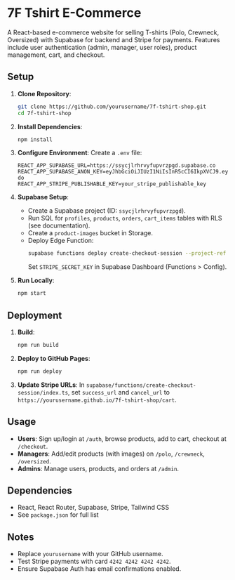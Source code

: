 # 7F Tshirt E-Commerce

A React-based e-commerce website for selling T-shirts (Polo, Crewneck, Oversized) with Supabase for backend and Stripe for payments. Features include user authentication (admin, manager, user roles), product management, cart, and checkout.

## Setup

1. **Clone Repository**:
   ```bash
   git clone https://github.com/yourusername/7f-tshirt-shop.git
   cd 7f-tshirt-shop
   ```

2. **Install Dependencies**:
   ```bash
   npm install
   ```

3. **Configure Environment**:
   Create a `.env` file:
   ```
   REACT_APP_SUPABASE_URL=https://ssycjlrhrvyfupvrzpgd.supabase.co
   REACT_APP_SUPABASE_ANON_KEY=eyJhbGciOiJIUzI1NiIsInR5cCI6IkpXVCJ9.eyJpc3MiOiJzdXBhYmFzZSIsInJlZiI6InNzeWNqbHJocnZ5ZnVwdnJ6cGdkIiwicm9sZSI6ImFub24iLCJpYXQiOjE3NTczMTI0MDAsImV4cCI6MjA3Mjg4ODQwMH0.jWcYvJlVQkJ2nQDYiRDYRUGkSQUQPSrSxIhEp2OG-do
   REACT_APP_STRIPE_PUBLISHABLE_KEY=your_stripe_publishable_key
   ```

4. **Supabase Setup**:
   - Create a Supabase project (ID: `ssycjlrhrvyfupvrzpgd`).
   - Run SQL for `profiles`, `products`, `orders`, `cart_items` tables with RLS (see documentation).
   - Create a `product-images` bucket in Storage.
   - Deploy Edge Function:
     ```bash
     supabase functions deploy create-checkout-session --project-ref ssycjlrhrvyfupvrzpgd
     ```
     Set `STRIPE_SECRET_KEY` in Supabase Dashboard (Functions > Config).

5. **Run Locally**:
   ```bash
   npm start
   ```

## Deployment

1. **Build**:
   ```bash
   npm run build
   ```

2. **Deploy to GitHub Pages**:
   ```bash
   npm run deploy
   ```

3. **Update Stripe URLs**:
   In `supabase/functions/create-checkout-session/index.ts`, set `success_url` and `cancel_url` to `https://yourusername.github.io/7f-tshirt-shop/cart`.

## Usage

- **Users**: Sign up/login at `/auth`, browse products, add to cart, checkout at `/checkout`.
- **Managers**: Add/edit products (with images) on `/polo`, `/crewneck`, `/oversized`.
- **Admins**: Manage users, products, and orders at `/admin`.

## Dependencies

- React, React Router, Supabase, Stripe, Tailwind CSS
- See `package.json` for full list

## Notes

- Replace `yourusername` with your GitHub username.
- Test Stripe payments with card `4242 4242 4242 4242`.
- Ensure Supabase Auth has email confirmations enabled.